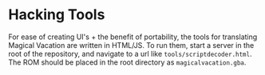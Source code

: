 # Hacking Tools

For ease of creating UI's + the benefit of portability, the tools for translating Magical Vacation are written in HTML/JS. To run them, start a server in the root of the repository, and navigate to a url like `tools/scriptdecoder.html`. The ROM should be placed in the root directory as `magicalvacation.gba`.
